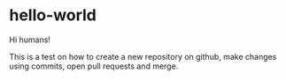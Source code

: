 # hello-world

Hi humans!

This is a test on how to create a new repository on github, make changes using commits, open pull requests and merge.
